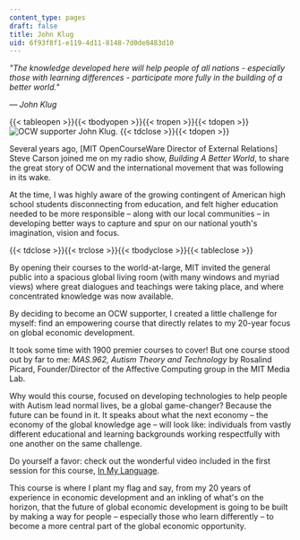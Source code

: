 ```yaml
---
content_type: pages
draft: false
title: John Klug
uid: 6f93f8f1-e119-4d11-8148-7d0de8483d10
---
```

*"The knowledge developed here will help people of all nations - especially those with learning differences - participate more fully in the building of a better world."*

*— John Klug*

{{< tableopen >}}{{< tbodyopen >}}{{< tropen >}}{{< tdopen >}}
![OCW supporter John Klug.](https://old.ocw.mit.edu/give/our-supporters/john-klug/klug.jpg)
{{< tdclose >}}{{< tdopen >}}

Several years ago, \[MIT OpenCourseWare Director of External Relations\] Steve Carson joined me on my radio show, *Building A Better World*, to share the great story of OCW and the international movement that was following in its wake.

At the time, I was highly aware of the growing contingent of American high school students disconnecting from education, and felt higher education needed to be more responsible – along with our local communities – in developing better ways to capture and spur on our national youth's imagination, vision and focus.

{{< tdclose >}}{{< trclose >}}{{< tbodyclose >}}{{< tableclose >}}

By opening their courses to the world-at-large, MIT invited the general public into a spacious global living room (with many windows and myriad views) where great dialogues and teachings were taking place, and where concentrated knowledge was now available.

By deciding to become an OCW supporter, I created a little challenge for myself: find an empowering course that directly relates to my 20-year focus on global economic development.

It took some time with 1900 premier courses to cover! But one course stood out by far to me: *MAS.962, Autism Theory and Technology* by Rosalind Picard, Founder/Director of the Affective Computing group in the MIT Media Lab.

Why would this course, focused on developing technologies to help people with Autism lead normal lives, be a global game-changer? Because the future can be found in it. It speaks about what the next economy – the economy of the global knowledge age – will look like: individuals from vastly different educational and learning backgrounds working respectfully with one another on the same challenge.

Do yourself a favor: check out the wonderful video included in the first session for this course, [In My Language](http://www.youtube.com/watch?v=JnylM1hI2jc).

This course is where I plant my flag and say, from my 20 years of experience in economic development and an inkling of what's on the horizon, that the future of global economic development is going to be built by making a way for people – especially those who learn differently – to become a more central part of the global economic opportunity.